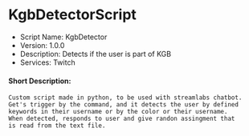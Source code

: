 # KgbDetectorScript

- Script Name: KgbDetector
- Version: 1.0.0
- Description: Detects if the user is part of KGB
- Services: Twitch

#### Short Description:
```
Custom script made in python, to be used with streamlabs chatbot.
Get's trigger by the command, and it detects the user by defined 
keywords in their username or by the color or their username. 
When detected, responds to user and give randon assingment that
is read from the text file.